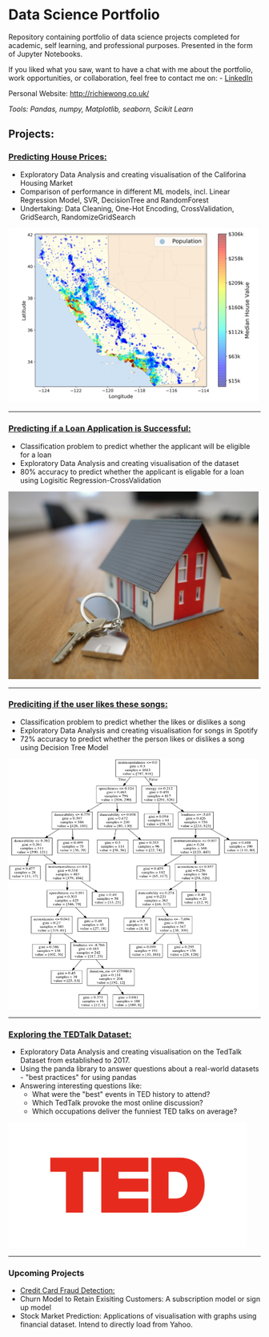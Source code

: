 # Data Science Portfolio
Repository containing portfolio of data science projects completed for academic, self learning, and professional purposes. Presented in the form of Jupyter Notebooks.

If you liked what you saw, want to have a chat with me about the portfolio, work opportunities, or collaboration, feel free to contact me on: - [LinkedIn](https://www.linkedin.com/in/richieone/)

Personal Website: http://richiewong.co.uk/

_Tools: Pandas, numpy, Matplotlib, seaborn, Scikit Learn_

## Projects:

### [Predicting House Prices:](https://github.com/Richieone13/data_science_portfolio/blob/master/California_Housing_Dataset/California_Housing.ipynb) 
* Exploratory Data Analysis and creating visualisation of the Califorina Housing Market
* Comparison of performance in different ML models, incl. Linear Regression Model, SVR, DecisionTree and RandomForest
* Undertaking: Data Cleaning, One-Hot Encoding, CrossValidation, GridSearch, RandomizeGridSearch

<img src="California_Housing_Dataset/images/california_housing_prices_plot.png" width="500">

---

### [Predicting if a Loan Application is Successful:](https://github.com/Richieone13/data_science_portfolio/blob/master/LoanPrediction/LoanPrediction-EndtoEnd.ipynb)
* Classification problem to predict whether the applicant will be eligible for a loan
* Exploratory Data Analysis and creating visualisation of the dataset
* 80% accuracy to predict whether the applicant is eligable for a loan using Logisitic Regression-CrossValidation

<img src="LoanPrediction/Images/tierra-mallorca-rgJ1J8SDEAY-unsplash.png" width="500" height="375">

---

### [Prediciting if the user likes these songs:](https://github.com/Richieone13/data_science_portfolio/blob/master/Spotify_Classifier/Spotify_EDA_DecisionTree.ipynb) 
* Classification problem to predict whether the likes or dislikes a song
* Exploratory Data Analysis and creating visualisation for songs in Spotify
* 72% accuracy to predict whether the person likes or dislikes a song using Decision Tree Model

<img src="Spotify_Classifier/Spotify_DecisionTree.png" width="500" height="500">

---
### [Exploring the TEDTalk Dataset:](https://github.com/Richieone13/data_science_portfolio/blob/master/TedTalk/TedTalk_EDA.ipynb) 
* Exploratory Data Analysis and creating visualisation on the TedTalk Dataset from established to 2017.
* Using the panda library to answer questions about a real-world datasets - "best practices" for using pandas
* Answering interesting questions like:
  - What were the "best" events in TED history to attend?
  - Which TedTalk provoke the most online discussion?
  - Which occupations deliver the funniest TED talks on average?

<img src="TedTalk/ted-logo-fb.png" width="476" height="250">

---

### Upcoming Projects

* [Credit Card Fraud Detection:](https://www.kaggle.com/mlg-ulb/creditcardfraud)
* Churn Model to Retain Exisiting Customers: A subscription model or sign up model
* Stock Market Prediction: Applications of visualisation with graphs using financial dataset. Intend to directly load from Yahoo.
